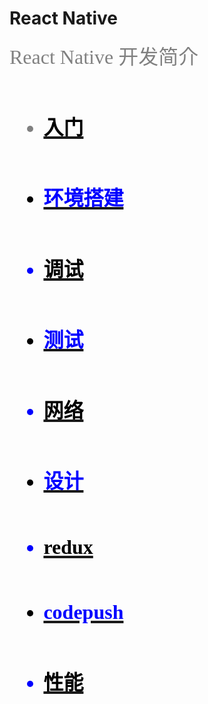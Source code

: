 # React Native


<font color=gray size=6 face="cursive">React Native 开发简介</fone>

- ## [<font color=black size=6 face="cursive">入门</fone>](https://github.com/moonGits/react-native-doc/blob/master/sections/s1_basics.md ':include')
- ## [<font color=blue size=6 face="cursive">环境搭建</fone>](../react-native/sections/s2_environment.md ':include')
- ## [<font color=black size=6 face="cursive">调试</fone>](../react-native/sections/s3_debugging.md ':include')
- ## [<font color=blue size=6 face="cursive">测试</fone>](../react-native/sections/s4_testing.md ':include')
- ## [<font color=black size=6 face="cursive">网络</fone>](../react-native/sections/s5_connectivity.md ':include')
- ## [<font color=blue size=6 face="cursive">设计</fone>](../react-native/sections/s6_design.md ':include')
- ## [<font color=black size=6 face="cursive">redux</fone>](../react-native/sections/s7_redux.md ':include')
- ## [<font color=blue size=6 face="cursive">codepush</fone>](../react-native/sections/s8_codepush.md ':include')
- ## [<font color=black size=6 face="cursive">性能</fone>](../react-native/sections/s9_performance.md ':include')

